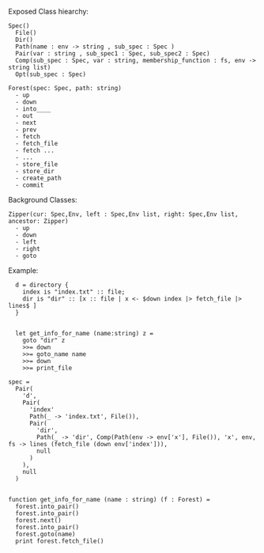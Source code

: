 


Exposed Class hiearchy:

    Spec()
      File()
      Dir()
      Path(name : env -> string , sub_spec : Spec )
      Pair(var : string , sub_spec1 : Spec, sub_spec2 : Spec)
      Comp(sub_spec : Spec, var : string, membership_function : fs, env -> string list)
      Opt(sub_spec : Spec)

    Forest(spec: Spec, path: string)
      - up
      - down
      - into____
      - out
      - next
      - prev
      - fetch
      - fetch_file
      - fetch ...
      - ...
      - store_file
      - store_dir
      - create_path
      - commit

Background Classes:

    Zipper(cur: Spec,Env, left : Spec,Env list, right: Spec,Env list, ancestor: Zipper)
      - up
      - down
      - left
      - right
      - goto



Example:

```
  d = directory {
    index is "index.txt" :: file;
    dir is "dir" :: [x :: file | x <- $down index |> fetch_file |> lines$ ]
  }


  let get_info_for_name (name:string) z =
    goto "dir" z
    >>= down
    >>= goto_name name
    >>= down
    >>= print_file
```


```
spec =
  Pair(
    'd',
    Pair(
      'index'
      Path(_ -> 'index.txt', File()),
      Pair(
        'dir',
        Path(_ -> 'dir', Comp(Path(env -> env['x'], File()), 'x', env, fs -> lines (fetch_file (down env['index'])),
        null
      )
    ),
    null
  )


function get_info_for_name (name : string) (f : Forest) =
  forest.into_pair()
  forest.into_pair()
  forest.next()
  forest.into_pair()
  forest.goto(name)
  print forest.fetch_file()
```






